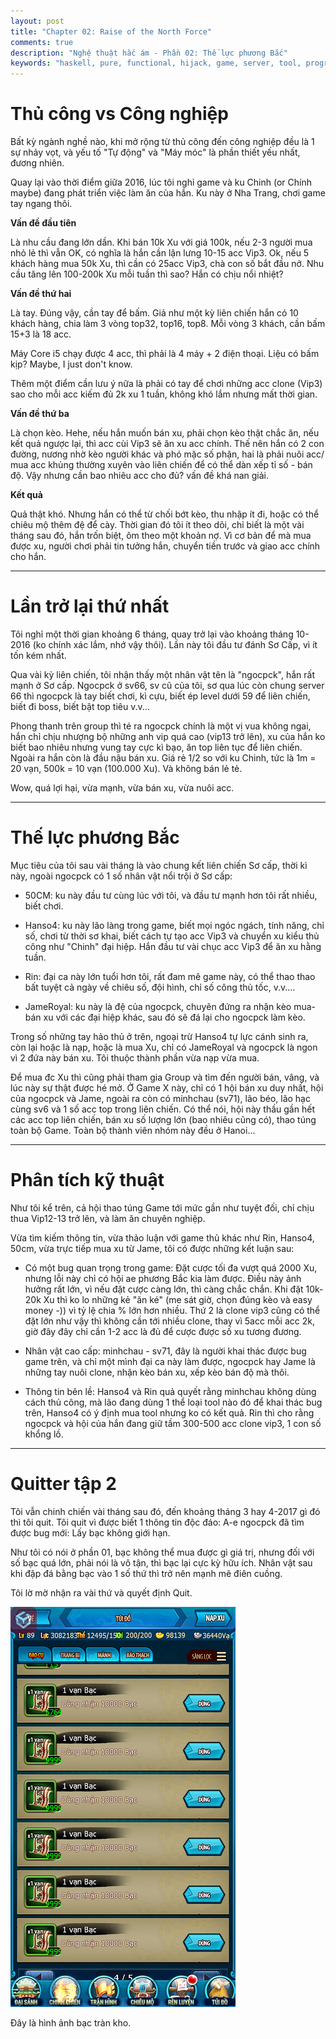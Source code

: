 ```yaml
---
layout: post
title: "Chapter 02: Raise of the North Force"
comments: true
description: "Nghệ thuật hắc ám - Phần 02: Thế lực phương Bắc"
keywords: "haskell, pure, functional, hijack, game, server, tool, programming"
---
```


# Thủ công vs Công nghiệp

Bất kỳ ngành nghề nào, khi mở rộng từ thủ công đến công nghiệp đều là 1 sự nhảy vọt, và yếu tố "Tự động" và "Máy móc" là phần thiết yếu nhất, đương nhiên.

Quay lại vào thời điểm giữa 2016, lúc tôi nghỉ game và ku Chinh (or Chính maybe) đang phát triển việc làm ăn của hắn. Ku này ở Nha Trang, chơi game tay ngang thôi.

**Vấn đề đầu tiên**

Là nhu cầu đang lớn dần. Khi bán 10k Xu với giá 100k, nếu 2-3 người mua nhỏ lẻ thì vẫn OK, có nghĩa là hắn cần lận lưng 10-15 acc Vip3. Ok, nếu 5 khách hàng mua 50k Xu, thì cần có 25acc Vip3, chà con số bắt đầu nở. Nhu cầu tăng lên 100-200k Xu mỗi tuần thì sao? Hắn có chịu nổi nhiệt?

**Vấn đề thứ hai**

Là tay. Đúng vậy, cần tay để bấm. Giả như một kỳ liên chiến hắn có 10 khách hàng, chia làm 3 vòng top32, top16, top8. Mỗi vòng 3 khách, cần bấm 15+3 là 18 acc.

Máy Core i5 chạy được 4 acc, thì phải là 4 máy + 2 điện thoại. Liệu có bấm kịp? Maybe, I just don't know.

Thêm một điểm cần lưu ý nữa là phải có tay để chơi những acc clone (Vip3) sao cho mỗi acc kiếm đủ 2k xu 1 tuần, không khó lắm nhưng mất thời gian.

**Vấn đề thứ ba**

Là chọn kèo. Hehe, nếu hắn muốn bán xu, phải chọn kèo thật chắc ăn, nếu kết quả ngược lại, thì acc cùi Vip3 sẽ ăn xu acc chính. Thế nên hắn có 2 con đường, nương nhờ kèo người khác và phó mặc số phận, hai là phải nuôi acc/ mua acc khủng thường xuyên vào liên chiến để có thể dàn xếp tỉ số - bán độ. Vậy nhưng cần bao nhiêu acc cho đủ? vấn đề khá nan giải.

**Kết quả**

Quả thật khó. Nhưng hắn có thể từ chối bớt kèo, thu nhập ít đi, hoặc có thể chiêu mộ thêm đệ để cày. Thời gian đó tôi ít theo dõi, chỉ biết là một vài tháng sau đó, hắn trốn biệt, ôm theo một khoản nợ. Vì cơ bản để mà mua được xu, người chơi phải tin tưởng hắn, chuyển tiền trước và giao acc chính cho hắn.

---

# Lần trở lại thứ nhất

Tôi nghỉ một thời gian khoảng 6 tháng, quay trở lại vào khoảng tháng 10-2016 (ko chính xác lắm, nhớ vậy thôi). Lần này tôi đầu tư đánh Sơ Cấp, vì ít tốn kém nhất.

Qua vài kỳ liên chiến, tôi nhận thấy một nhân vật tên là "ngocpck", hắn rất mạnh ở Sơ cấp. Ngocpck ở sv66, sv cũ của tôi, sơ qua lúc còn chung server 66 thì ngocpck là tay biết chơi, kì cựu, biết ép level dưới 59 để liên chiến, biết đi boss, biết bật top tiêu v.v... 

Phong thanh trên group thì té ra ngocpck chính là một vị vua không ngai, hắn chỉ chịu nhượng bộ những anh vip quá cao (vip13 trở lên), xu của hắn ko biết bao nhiêu nhưng vung tay cực kì bạo, ăn top liên tục để liên chiến. Ngoài ra hắn còn là đầu nậu bán xu. Giá rẻ 1/2 so với ku Chinh, tức là 1m = 20 vạn, 500k = 10 vạn (100.000 Xu). Và không bán lẻ tẻ.

Wow, quá lợi hại, vừa mạnh, vừa bán xu, vừa nuôi acc.

---

# Thế lực phương Bắc

Mục tiêu của tôi sau vài tháng là vào chung kết liên chiến Sơ cấp, thời kì này, ngoài ngocpck có 1 số nhân vật nổi trội ở Sơ cấp:

* 50CM: ku này đầu tư cùng lúc với tôi, và đầu tư mạnh hơn tôi rất nhiều, biết chơi.

* Hanso4: ku này lão làng trong game, biết mọi ngóc ngách, tính năng, chỉ số, chơi từ thời sơ khai, biết cách tự tạo acc Vip3 và chuyển xu kiểu thủ công như "Chinh" đại hiệp. Hắn đầu tư vài chục acc Vip3 để ăn xu hằng tuần.

* Rin: đại ca này lớn tuổi hơn tôi, rất đam mê game này, có thể thao thao bất tuyệt cả ngày về chiêu số, đội hình, chỉ số công thủ tốc, v.v....

* JameRoyal: ku này là đệ của ngocpck, chuyên đứng ra nhận kèo mua-bán xu với các đại hiệp khác, sau đó sẽ đá lại cho ngocpck làm kèo.

Trong số những tay hảo thủ ở trên, ngoại trừ Hanso4 tự lực cánh sinh ra, còn lại hoặc là nạp, hoặc là mua Xu, chỉ có JameRoyal và ngocpck là ngon vì 2 đứa này bán xu. Tôi thuộc thành phần vừa nạp vừa mua.

Để mua đc Xu thì cũng phải tham gia Group và tìm đến người bán, vâng, và lúc này sự thật được hé mở. Ở Game X này, chỉ có 1 hội bán xu duy nhất, hội của ngocpck và Jame, ngoài ra còn có minhchau (sv71), lão béo, lão hạc cùng sv6 và 1 số acc top trong liên chiến. Có thể nói, hội này thầu gần hết các acc top liên chiến, bán xu số lượng lớn (bao nhiêu cũng có), thao túng toàn bộ Game. Toàn bộ thành viên nhóm này đều ở Hanoi...

---

# Phân tích kỹ thuật

Như tôi kể trên, cả hội thao túng Game tới mức gần như tuyệt đối, chỉ chịu thua Vip12-13 trở lên, và làm ăn chuyên nghiệp.

Vừa tìm kiếm thông tin, vừa thảo luận với game thủ khác như Rin, Hanso4, 50cm, vừa trực tiếp mua xu từ Jame, tôi có được những kết luận sau:

* Có một bug quan trọng trong game: Đặt cược tối đa vượt quá 2000 Xu, nhưng lỗi này chỉ có hội ae phương Bắc kia làm được. Điều này ảnh hưởng rất lớn, vì nếu đặt cược càng lớn, thì càng chắc chắn. Khi đặt 10k-20k Xu thì ko lo những kẻ "ăn ké" (me sát giờ, chọn đúng kèo và easy money -)) vì tỷ lệ chia % lớn hơn nhiều. Thứ 2 là clone vip3 cũng có thể đặt lớn như vậy thì không cần tới nhiều clone, thay vì 5acc mỗi acc 2k, giờ đây đây chỉ cần 1-2 acc là đủ để cược được số xu tương đương.

* Nhân vật cao cấp: minhchau - sv71, đây là người khai thác được bug game trên, và chỉ một mình đại ca này làm được, ngocpck hay Jame là những tay nuôi clone, nhận kèo bán xu, xếp kèo bán độ mà thôi.

* Thông tin bên lề: Hanso4 và Rin quả quyết rằng minhchau không dùng cách thủ công, mà lão đang dùng 1 thể loại tool nào đó để khai thác bug trên, Hanso4 có ý định mua tool nhưng ko có kết quả. Rin thì cho rằng ngocpck và hội của hắn đang giữ tầm 300-500 acc clone vip3, 1 con số khổng lồ.

---

# Quitter tập 2

Tôi vẫn chinh chiến vài tháng sau đó, đến khoảng tháng 3 hay 4-2017 gì đó thì tôi quit. Tôi quit vì được biết 1 thông tin độc đáo: A-e ngocpck đã tìm được bug mới: Lấy bạc không giới hạn.

Như tôi có nói ở phần 01, bạc không thể mua được gì giá trị, nhưng đối với số bạc quá lớn, phải nói là vô tận, thì bạc lại cực kỳ hữu ích. Nhân vật sau khi đập đá bằng bạc vào 1 số thứ thì trở nên mạnh mẽ điên cuồng.

Tôi lờ mờ nhận ra vài thứ và quyết định Quit.

![Bạc đầy kho](/assets/images/aspect-of-programming/silver_money.png)

Đây là hình ảnh bạc tràn kho.